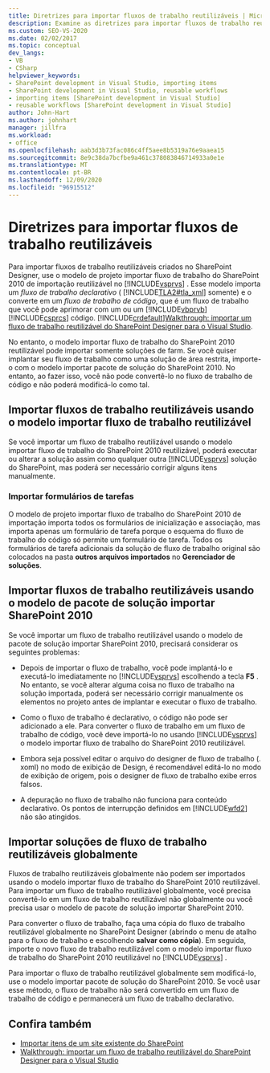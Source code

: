 ```yaml
---
title: Diretrizes para importar fluxos de trabalho reutilizáveis | Microsoft Docs
description: Examine as diretrizes para importar fluxos de trabalho reutilizáveis que foram criados no SharePoint Designer no Visual Studio.
ms.custom: SEO-VS-2020
ms.date: 02/02/2017
ms.topic: conceptual
dev_langs:
- VB
- CSharp
helpviewer_keywords:
- SharePoint development in Visual Studio, importing items
- SharePoint development in Visual Studio, reusable workflows
- importing items [SharePoint development in Visual Studio]
- reusable workflows [SharePoint development in Visual Studio]
author: John-Hart
ms.author: johnhart
manager: jillfra
ms.workload:
- office
ms.openlocfilehash: aab3d3b73fac086c4ff5aee8b5319a76e9aaea15
ms.sourcegitcommit: 8e9c38da7bcfbe9a461c378083846714933a0e1e
ms.translationtype: MT
ms.contentlocale: pt-BR
ms.lasthandoff: 12/09/2020
ms.locfileid: "96915512"
---
```

# <a name="guidelines-for-importing-reusable-workflows"></a>Diretrizes para importar fluxos de trabalho reutilizáveis
  Para importar fluxos de trabalho reutilizáveis criados no SharePoint Designer, use o modelo de projeto importar fluxo de trabalho do SharePoint 2010 de importação reutilizável no [!INCLUDE[vsprvs](../sharepoint/includes/vsprvs-md.md)] . Esse modelo importa um *fluxo de trabalho* *declarativo* ( [!INCLUDE[TLA2#tla_xml](../sharepoint/includes/tla2sharptla-xml-md.md)] somente) e o converte em um *fluxo de trabalho de código*, que é um fluxo de trabalho que você pode aprimorar com um ou um [!INCLUDE[vbprvb](../sharepoint/includes/vbprvb-md.md)] [!INCLUDE[csprcs](../sharepoint/includes/csprcs-md.md)] código. [!INCLUDE[crdefault](../sharepoint/includes/crdefault-md.md)][Walkthrough: importar um fluxo de trabalho reutilizável do SharePoint Designer para o Visual Studio](../sharepoint/walkthrough-import-a-sharepoint-designer-reusable-workflow-into-visual-studio.md).

 No entanto, o modelo importar fluxo de trabalho do SharePoint 2010 reutilizável pode importar somente soluções de farm. Se você quiser implantar seu fluxo de trabalho como uma solução de área restrita, importe-o com o modelo importar pacote de solução do SharePoint 2010. No entanto, ao fazer isso, você não pode convertê-lo no fluxo de trabalho de código e não poderá modificá-lo como tal.

## <a name="import-reusable-workflows-by-using-the-import-reusable-workflow-template"></a>Importar fluxos de trabalho reutilizáveis usando o modelo importar fluxo de trabalho reutilizável
 Se você importar um fluxo de trabalho reutilizável usando o modelo importar fluxo de trabalho do SharePoint 2010 reutilizável, poderá executar ou alterar a solução assim como qualquer outra [!INCLUDE[vsprvs](../sharepoint/includes/vsprvs-md.md)] solução do SharePoint, mas poderá ser necessário corrigir alguns itens manualmente.

### <a name="import-task-forms"></a>Importar formulários de tarefas
 O modelo de projeto importar fluxo de trabalho do SharePoint 2010 de importação importa todos os formulários de inicialização e associação, mas importa apenas um formulário de tarefa porque o esquema do fluxo de trabalho do código só permite um formulário de tarefa. Todos os formulários de tarefa adicionais da solução de fluxo de trabalho original são colocados na pasta **outros arquivos importados** no **Gerenciador de soluções**.

## <a name="import-reusable-workflows-by-using-the-import-sharepoint-2010-solution-package-template"></a>Importar fluxos de trabalho reutilizáveis usando o modelo de pacote de solução importar SharePoint 2010
 Se você importar um fluxo de trabalho reutilizável usando o modelo de pacote de solução importar SharePoint 2010, precisará considerar os seguintes problemas:

- Depois de importar o fluxo de trabalho, você pode implantá-lo e executá-lo imediatamente no [!INCLUDE[vsprvs](../sharepoint/includes/vsprvs-md.md)] escolhendo a tecla **F5** . No entanto, se você alterar alguma coisa no fluxo de trabalho na solução importada, poderá ser necessário corrigir manualmente os elementos no projeto antes de implantar e executar o fluxo de trabalho.

- Como o fluxo de trabalho é declarativo, o código não pode ser adicionado a ele. Para converter o fluxo de trabalho em um fluxo de trabalho de código, você deve importá-lo no usando [!INCLUDE[vsprvs](../sharepoint/includes/vsprvs-md.md)] o modelo importar fluxo de trabalho do SharePoint 2010 reutilizável.

- Embora seja possível editar o arquivo do designer de fluxo de trabalho (. xoml) no modo de exibição de Design, é recomendável editá-lo no modo de exibição de origem, pois o designer de fluxo de trabalho exibe erros falsos.

- A depuração no fluxo de trabalho não funciona para conteúdo declarativo. Os pontos de interrupção definidos em [!INCLUDE[wfd2](../sharepoint/includes/wfd2-md.md)] não são atingidos.

## <a name="import-globally-reusable-workflow-solutions"></a>Importar soluções de fluxo de trabalho reutilizáveis globalmente
 Fluxos de trabalho reutilizáveis globalmente não podem ser importados usando o modelo importar fluxo de trabalho do SharePoint 2010 reutilizável. Para importar um fluxo de trabalho reutilizável globalmente, você precisa convertê-lo em um fluxo de trabalho reutilizável não globalmente ou você precisa usar o modelo de pacote de solução importar SharePoint 2010.

 Para converter o fluxo de trabalho, faça uma cópia do fluxo de trabalho reutilizável globalmente no SharePoint Designer (abrindo o menu de atalho para o fluxo de trabalho e escolhendo **salvar como cópia**). Em seguida, importe o novo fluxo de trabalho reutilizável com o modelo importar fluxo de trabalho do SharePoint 2010 reutilizável no [!INCLUDE[vsprvs](../sharepoint/includes/vsprvs-md.md)] .

 Para importar o fluxo de trabalho reutilizável globalmente sem modificá-lo, use o modelo importar pacote de solução do SharePoint 2010. Se você usar esse método, o fluxo de trabalho não será convertido em um fluxo de trabalho de código e permanecerá um fluxo de trabalho declarativo.

## <a name="see-also"></a>Confira também
- [Importar itens de um site existente do SharePoint](../sharepoint/importing-items-from-an-existing-sharepoint-site.md)
- [Walkthrough: importar um fluxo de trabalho reutilizável do SharePoint Designer para o Visual Studio](../sharepoint/walkthrough-import-a-sharepoint-designer-reusable-workflow-into-visual-studio.md)
